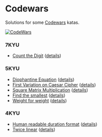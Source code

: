 # Codewars

Solutions for some [Codewars](https://www.codewars.com) katas.

[![CodeWars](https://www.codewars.com/users/tomasz.pietrowski/badges/large)](https://www.codewars.com/users/tomasz.pietrowski "My Honor Badge")

### 7KYU
* [Count the Digit](7KYU/CountTheDigit.playground) ([details](https://www.codewars.com/kata/566fc12495810954b1000030))

### 5KYU
* [Diophantine Equation](5KYU/DiophantineEquation.playground) ([details](https://www.codewars.com/kata/diophantine-equation))
* [First Variation on Caesar Cipher](5KYU/FirstVariationOnCaesarCipher.playground) ([details](https://www.codewars.com/kata/first-variation-on-caesar-cipher))
* [Square Matrix Multiplication](5KYU/SquareMatrixMultiplication.playground) ([details](https://www.codewars.com/kata/5263a84ffcadb968b6000513))
* [Find the smallest](5KYU/FindTheSmallest.playground) ([details](https://www.codewars.com/kata/573992c724fc289553000e95))
* [Weight for weight](5KYU/WeightForWeight.playground) ([details](https://www.codewars.com/kata/55c6126177c9441a570000cc))

### 4KYU
* [Human readable duration format](4KYU/HumanReadableDurationFormat.playground) ([details](https://www.codewars.com/kata/52742f58faf5485cae000b9a))
* [Twice linear](4KYU/TwiceLinear.playground) ([details](https://www.codewars.com/kata/5672682212c8ecf83e000050))
